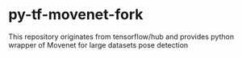 # py-tf-movenet-fork
This repository originates from tensorflow/hub and provides python wrapper of Movenet for large datasets pose detection
